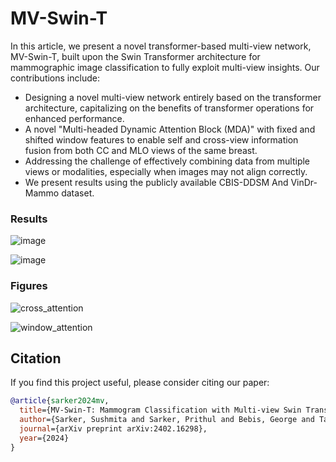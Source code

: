 # MV-Swin-T

In this article, we present a novel transformer-based multi-view network, MV-Swin-T, built upon the Swin Transformer architecture for mammographic image classification to fully exploit multi-view insights.
Our contributions include:

- Designing a novel multi-view network entirely based on the transformer architecture, capitalizing on the benefits of transformer operations for enhanced performance.
- A novel "Multi-headed Dynamic Attention Block (MDA)" with fixed and shifted window features to enable self and cross-view information fusion from both CC  and MLO views of the same breast.
- Addressing the challenge of effectively combining data from multiple views or modalities, especially when images may not align correctly.
- We present results using the publicly available CBIS-DDSM And VinDr-Mammo dataset.

### Results
![image](https://github.com/prithuls/MV-SWIN-T/assets/43958517/e60a2270-1203-48ac-8d67-430cc2ed6368)

![image](https://github.com/prithuls/MV-SWIN-T/assets/43958517/408f6de0-5dca-43ba-b129-8031b70a81e5)

### Figures

![cross_attention](https://github.com/prithuls/MV-Swin-T/assets/43958517/af72ac57-7c20-4584-85cc-9728fdd9234e)



![window_attention](https://github.com/prithuls/MV-Swin-T/assets/105523359/fa856cd4-ee0e-4e6e-9e7a-af8c2dd222bf)


## Citation

If you find this project useful, please consider citing our paper:

```bibtex
@article{sarker2024mv,
  title={MV-Swin-T: Mammogram Classification with Multi-view Swin Transformer},
  author={Sarker, Sushmita and Sarker, Prithul and Bebis, George and Tavakkoli, Alireza},
  journal={arXiv preprint arXiv:2402.16298},
  year={2024}
}
